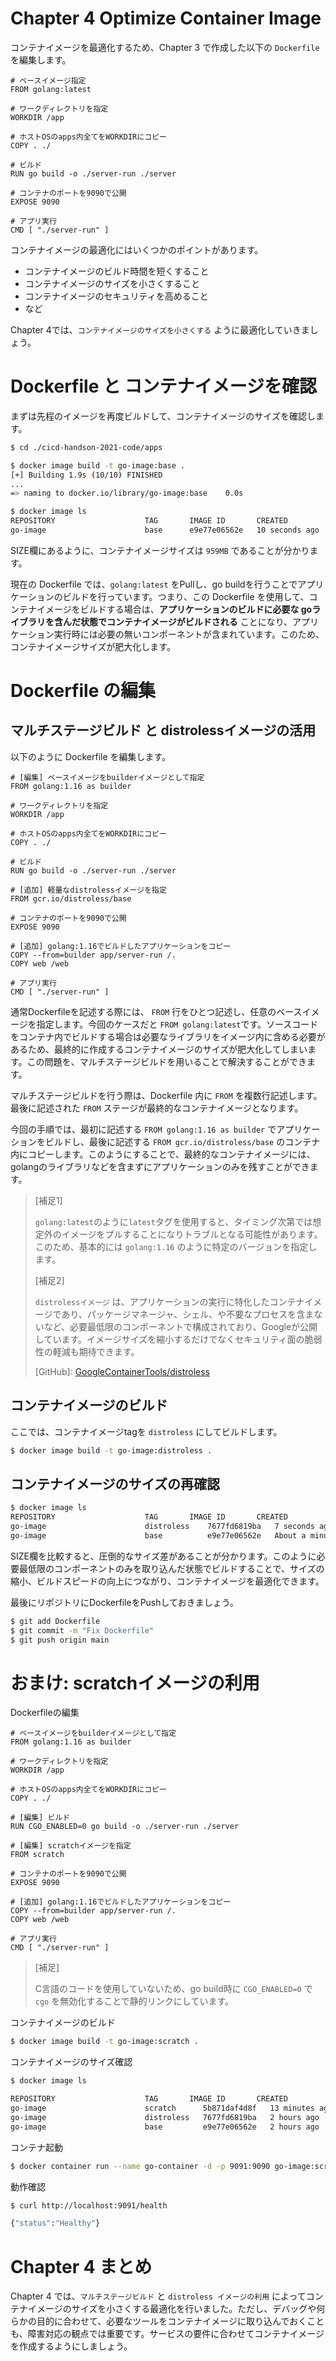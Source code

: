 # Chapter 4 Optimize Container Image

コンテナイメージを最適化するため、Chapter 3 で作成した以下の `Dockerfile` を編集します。

```text:./apps/Dockerfile
# ベースイメージ指定
FROM golang:latest

# ワークディレクトリを指定
WORKDIR /app

# ホストOSのapps内全てをWORKDIRにコピー
COPY . ./

# ビルド
RUN go build -o ./server-run ./server

# コンテナのポートを9090で公開
EXPOSE 9090

# アプリ実行
CMD [ "./server-run" ]
```

コンテナイメージの最適化にはいくつかのポイントがあります。

* コンテナイメージのビルド時間を短くすること
* コンテナイメージのサイズを小さくすること
* コンテナイメージのセキュリティを高めること
* など

Chapter 4では、`コンテナイメージのサイズを小さくする` ように最適化していきましょう。

# Dockerfile と コンテナイメージを確認

まずは先程のイメージを再度ビルドして、コンテナイメージのサイズを確認します。

```bash
$ cd ./cicd-handson-2021-code/apps

$ docker image build -t go-image:base .
[+] Building 1.9s (10/10) FINISHED
...
=> naming to docker.io/library/go-image:base    0.0s

$ docker image ls
REPOSITORY                    TAG       IMAGE ID       CREATED          SIZE
go-image                      base      e9e77e06562e   10 seconds ago   959MB
```

SIZE欄にあるように、コンテナイメージサイズは `959MB` であることが分かります。

現在の Dockerfile では、`golang:latest` をPullし、go buildを行うことでアプリケーションのビルドを行っています。つまり、この Dockerfile を使用して、コンテナイメージをビルドする場合は、**アプリケーションのビルドに必要な goライブラリを含んだ状態でコンテナイメージがビルドされる** ことになり、アプリケーション実行時には必要の無いコンポーネントが含まれています。このため、コンテナイメージサイズが肥大化します。

# Dockerfile の編集
## マルチステージビルド と distrolessイメージの活用
以下のように Dockerfile を編集します。

```text:./apps/Dockerfile
# [編集] ベースイメージをbuilderイメージとして指定
FROM golang:1.16 as builder

# ワークディレクトリを指定
WORKDIR /app

# ホストOSのapps内全てをWORKDIRにコピー
COPY . ./

# ビルド
RUN go build -o ./server-run ./server

# [追加] 軽量なdistrolessイメージを指定
FROM gcr.io/distroless/base

# コンテナのポートを9090で公開
EXPOSE 9090

# [追加] golang:1.16でビルドしたアプリケーションをコピー
COPY --from=builder app/server-run /.
COPY web /web

# アプリ実行
CMD [ "./server-run" ]
```

通常Dockerfileを記述する際には、 `FROM` 行をひとつ記述し、任意のベースイメージを指定します。今回のケースだと `FROM golang:latest`です。ソースコードをコンテナ内でビルドする場合は必要なライブラリをイメージ内に含める必要があるため、最終的に作成するコンテナイメージのサイズが肥大化してしまいます。この問題を、マルチステージビルドを用いることで解決することができます。

マルチステージビルドを行う際は、Dockerfile 内に `FROM` を複数行記述します。最後に記述された `FROM` ステージが最終的なコンテナイメージとなります。

今回の手順では、最初に記述する `FROM golang:1.16 as builder` でアプリケーションをビルドし、最後に記述する `FROM gcr.io/distroless/base` のコンテナ内にコピーします。このようにすることで、最終的なコンテナイメージには、golangのライブラリなどを含まずにアプリケーションのみを残すことができます。

>[補足1]
>
>`golang:latest`のように`latest`タグを使用すると、タイミング次第では想定外のイメージをプルすることになりトラブルとなる可能性があります。このため、基本的には `golang:1.16` のように特定のバージョンを指定します。
>
>[補足2]
>
>`distrolessイメージ` は、アプリケーションの実行に特化したコンテナイメージであり、パッケージマネージャ、シェル、や不要なプロセスを含まないなど、必要最低限のコンポーネントで構成されており、Googleが公開しています。イメージサイズを縮小するだけでなくセキュリティ面の脆弱性の軽減も期待できます。
>
>\[GitHub\]: [GoogleContainerTools/distroless](https://github.com/GoogleContainerTools/distroless)
>

## コンテナイメージのビルド
ここでは、コンテナイメージtagを `distroless` にしてビルドします。

```bash
$ docker image build -t go-image:distroless .
```

## コンテナイメージのサイズの再確認

```bash
$ docker image ls
REPOSITORY                    TAG       IMAGE ID       CREATED              SIZE
go-image                      distroless    7677fd6819ba   7 seconds ago        27.1MB
go-image                      base          e9e77e06562e   About a minute ago   959MB
```

SIZE欄を比較すると、圧倒的なサイズ差があることが分かります。このように必要最低限のコンポーネントのみを取り込んだ状態でビルドすることで、サイズの縮小、ビルドスピードの向上につながり、コンテナイメージを最適化できます。

最後にリポジトリにDockerfileをPushしておきましょう。

```bash
$ git add Dockerfile
$ git commit -m "Fix Dockerfile"
$ git push origin main
```

# おまけ: scratchイメージの利用
Dockerfileの編集
```text:./apps/Dockerfile
# ベースイメージをbuilderイメージとして指定
FROM golang:1.16 as builder

# ワークディレクトリを指定
WORKDIR /app

# ホストOSのapps内全てをWORKDIRにコピー
COPY . ./

# [編集] ビルド
RUN CGO_ENABLED=0 go build -o ./server-run ./server

# [編集] scratchイメージを指定
FROM scratch

# コンテナのポートを9090で公開
EXPOSE 9090

# [追加] golang:1.16でビルドしたアプリケーションをコピー
COPY --from=builder app/server-run /.
COPY web /web

# アプリ実行
CMD [ "./server-run" ]
```

>[補足]
>
>C言語のコードを使用していないため、go build時に `CGO_ENABLED=0` で `cgo` を無効化することで静的リンクにしています。

コンテナイメージのビルド
```bash
$ docker image build -t go-image:scratch .
```

コンテナイメージのサイズ確認
```bash
$ docker image ls

REPOSITORY                    TAG       IMAGE ID       CREATED         SIZE
go-image                      scratch      5b871daf4d8f   13 minutes ago   7.85MB
go-image                      distroless   7677fd6819ba   2 hours ago      27.1MB
go-image                      base         e9e77e06562e   2 hours ago      959MB
```

コンテナ起動
```bash
$ docker container run --name go-container -d -p 9091:9090 go-image:scratch
```

動作確認
```bash
$ curl http://localhost:9091/health

{"status":"Healthy"}
```

# Chapter 4 まとめ
Chapter 4 では、`マルチステージビルド` と `distroless イメージの利用` によってコンテナイメージのサイズを小さくする最適化を行いました。ただし、デバッグや何らかの目的に合わせて、必要なツールをコンテナイメージに取り込んでおくことも、障害対応の観点では重要です。サービスの要件に合わせてコンテナイメージを作成するようにしましょう。
